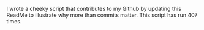 I wrote a cheeky script that contributes to my Github by updating this ReadMe to illustrate why more than commits matter. This script has run 407 times.